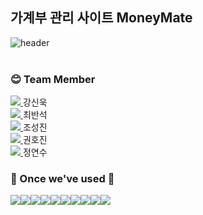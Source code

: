 ## 가계부 관리 사이트 MoneyMate

![header](https://capsule-render.vercel.app/api?type=cylinder&text=MoneyMate&color=00B3FF&fontColor=E5F7FF)
<br>
<br>
### 😊 Team Member
<a href="https://github.com/anzkanzk87">
    <img src="https://img.shields.io/badge/github-181717?style=for-the-badge&logo=github&logoColor=white"> 
</a> 강신욱
<br>
<a href="https://github.com/banseo">
    <img src="https://img.shields.io/badge/github-181717?style=for-the-badge&logo=github&logoColor=white"> 
</a> 최반석
<br>
<a href="https://github.com/Sungjinchosj">
    <img src="https://img.shields.io/badge/github-181717?style=for-the-badge&logo=github&logoColor=white"> 
</a> 조성진
<br>
<a href="https://github.com/hj-1008">
    <img src="https://img.shields.io/badge/github-181717?style=for-the-badge&logo=github&logoColor=white"> 
</a> 권호진

<br>

<a href="https://github.com/jys1348">
    <img src="https://img.shields.io/badge/github-181717?style=for-the-badge&logo=github&logoColor=white"> 
</a> 정연수
<br>

### 🔨 Once we've used 🔨
<div style="display:flex; flex-direction:row;">
    <img src="https://img.shields.io/badge/oracle-F80000?style=for-the-badge&logo=oracle&logoColor=white"> 
    <img src="https://img.shields.io/badge/Java-007396?style=for-the-badge&logo=Java&logoColor=white"> 
    <img src="https://img.shields.io/badge/spring-6DB33F?style=for-the-badge&logo=spring&logoColor=white"> 
    <img src="https://img.shields.io/badge/apache tomcat-F8DC75?style=for-the-badge&logo=apachetomcat&logoColor=black">
    <br>
    <img src="https://img.shields.io/badge/html5-E34F26?style=for-the-badge&logo=html5&logoColor=white"> 
    <img src="https://img.shields.io/badge/css-1572B6?style=for-the-badge&logo=css3&logoColor=white"> 
    <img src="https://img.shields.io/badge/javascript-F7DF1E?style=for-the-badge&logo=javascript&logoColor=black"> 
    <img src="https://img.shields.io/badge/bootstrap-7952B3?style=for-the-badge&logo=bootstrap&logoColor=white">
    <img src="https://img.shields.io/badge/jquery-0769AD?style=for-the-badge&logo=jQuery&logoColor=white"> 
    <img src="https://img.shields.io/badge/github-181717?style=for-the-badge&logo=github&logoColor=white"> 
</div>
